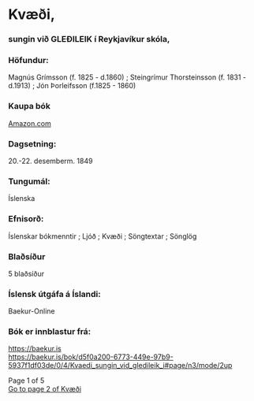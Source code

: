 # Kvæði,
### sungin við GLEÐILEIK í Reykjavíkur skóla,

### Höfundur: 
Magnús Grímsson (f. 1825 - d.1860) ; 
Steingrímur Thorsteinsson (f. 1831 - d.1913) ; 
Jón Þorleifsson (f.1825 - 1860)

### Kaupa bók
[Amazon.com](https://www.amazon.com/dp/B0DFVR8WKG/ref=mp_s_a_1_1?sr=8-1)

### Dagsetning: 
20.-22. desemberm. 1849
            
### Tungumál:
Íslenska

### Efnisorð:
Íslenskar bókmenntir ; 
Ljóð ; 
Kvæði ;
Söngtextar ; 
Sönglög

### Blaðsíður
5 blaðsíður

### Íslensk útgáfa á Íslandi: 
Baekur-Online

### Bók er innblastur frá: 
<a href ="https://baekur.is">https://baekur.is</a><br/>
<a href="https://baekur.is/bok/d5f0a200-6773-449e-97b9-5937f1df03de/0/4/Kvaedi_sungin_vid_gledileik_i#page/n3/mode/2up">https://baekur.is/bok/d5f0a200-6773-449e-97b9-5937f1df03de/0/4/Kvaedi_sungin_vid_gledileik_i#page/n3/mode/2up</a>

Page 1 of 5\
[Go to page 2 of Kvæði](https://baekur-online.github.io/magnus-grimsson-online/kvaedi-page-2.html)
